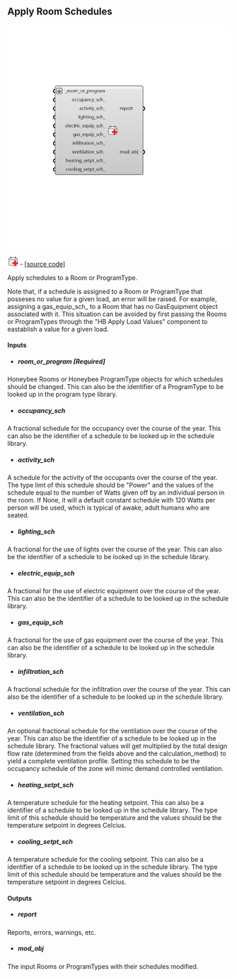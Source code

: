 ## Apply Room Schedules

![](../../images/components/Apply_Room_Schedules.png)

![](../../images/icons/Apply_Room_Schedules.png) - [[source code]](https://github.com/ladybug-tools/honeybee-grasshopper-energy/blob/master/honeybee_grasshopper_energy/src//HB%20Apply%20Room%20Schedules.py)


Apply schedules to a Room or ProgramType. 

Note that, if a schedule is assigned to a Room or ProgramType that posseses no value for a given load, an error will be raised. For example, assigning a gas_equip_sch_ to a Room that has no GasEquipment object associated with it. This situation can be avoided by first passing the Rooms or ProgramTypes through the "HB Apply Load Values" component to eastablish a value for a given load. 



#### Inputs
* ##### room_or_program [Required]
Honeybee Rooms or Honeybee ProgramType objects for which schedules should be changed. This can also be the identifier of a ProgramType to be looked up in the program type library. 
* ##### occupancy_sch 
A fractional schedule for the occupancy over the course of the year. This can also be the identifier of a schedule to be looked up in the schedule library. 
* ##### activity_sch 
A schedule for the activity of the occupants over the course of the year. The type limt of this schedule should be "Power" and the values of the schedule equal to the number of Watts given off by an individual person in the room. If None, it will a default constant schedule with 120 Watts per person will be used, which is typical of awake, adult humans who are seated. 
* ##### lighting_sch 
A fractional for the use of lights over the course of the year. This can also be the identifier of a schedule to be looked up in the schedule library. 
* ##### electric_equip_sch 
A fractional for the use of electric equipment over the course of the year. This can also be the identifier of a schedule to be looked up in the schedule library. 
* ##### gas_equip_sch 
A fractional for the use of gas equipment over the course of the year. This can also be the identifier of a schedule to be looked up in the schedule library. 
* ##### infiltration_sch 
A fractional schedule for the infiltration over the course of the year. This can also be the identifier of a schedule to be looked up in the schedule library. 
* ##### ventilation_sch 
An optional fractional schedule for the ventilation over the course of the year. This can also be the identifier of a schedule to be looked up in the schedule library. The fractional values will get multiplied by the total design flow rate (determined from the fields above and the calculation_method) to yield a complete ventilation profile. Setting this schedule to be the occupancy schedule of the zone will mimic demand controlled ventilation. 
* ##### heating_setpt_sch 
A temperature schedule for the heating setpoint. This can also be a identifier of a schedule to be looked up in the schedule library. The type limit of this schedule should be temperature and the values should be the temperature setpoint in degrees Celcius. 
* ##### cooling_setpt_sch 
A temperature schedule for the cooling setpoint. This can also be a identifier of a schedule to be looked up in the schedule library. The type limit of this schedule should be temperature and the values should be the temperature setpoint in degrees Celcius. 

#### Outputs
* ##### report
Reports, errors, warnings, etc. 
* ##### mod_obj
The input Rooms or ProgramTypes with their schedules modified. 